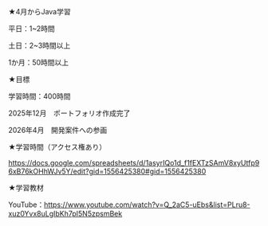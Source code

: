 ★4月からJava学習　

平日：1~2時間

土日：2~3時間以上

1か月：50時間以上

★目標

学習時間：400時間

2025年12月　ポートフォリオ作成完了

2026年4月　開発案件への参画

★学習時間（アクセス権あり）

https://docs.google.com/spreadsheets/d/1asyrIQo1d_f1fEXTzSAmV8xyUtfp96xB76kOHhWJv5Y/edit?gid=1556425380#gid=1556425380

★学習教材

YouTube：https://www.youtube.com/watch?v=Q_2aC5-uEbs&list=PLru8-xuz0Yvx8uLgIbKh7pI5N5zpsmBek
